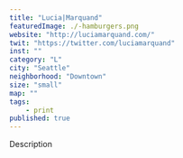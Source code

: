 ```yaml
---
title: "Lucia|Marquand"
featuredImage: ./-hamburgers.png
website: "http://luciamarquand.com/"
twit: "https://twitter.com/luciamarquand"
inst: ""
category: "L"
city: "Seattle"
neighborhood: "Downtown"
size: "small"
map: ""
tags:
    - print
published: true
---
```


Description
